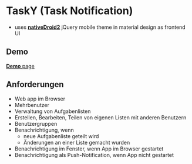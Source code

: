 # TaskY (Task Notification)

- uses [**nativeDroid2**](http://nativedroid.godesign.ch/) jQuery mobile theme in material design as frontend UI


## Demo

[**Demo** page](https://tasky.atria.uberspace.de/)


## Anforderungen

- Web app im Browser
- Mehrbenutzer
- Verwaltung von Aufgabenlisten
- Erstellen, Bearbeiten, Teilen von eigenen Listen mit anderen Benutzern
- Benutzergruppen
- Benachrichtigung, wenn
    - neue Aufgabenliste geteilt wird
    - Änderungen an einer Liste gemacht wurden
- Benachrichtigung im Fenster, wenn App im Browser gestartet
- Benachrichtigung als Push-Notification, wenn  App nicht gestartet
